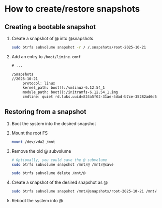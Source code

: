# How to create/restore snapshots

## Creating a bootable snapshot

1. Create a snapshot of @ into @snapshots

   ```bash
   sudo btrfs subvolume snapshot -r / /.snapshots/root-2025-10-21
   ```

2. Add an entry to `/boot/limine.conf`

   ```txt
   # ...

   /Snapshots
   //2025-10-21
        protocol: linux
        kernel_path: boot():/vmlinuz-6.12.54_1
        module_path: boot():/initramfs-6.12.54_1.img
        cmdline: quiet rd.luks.uuid=824a5f02-31ae-4dad-b7ce-35282ad6d5e4 root=UUID=9ad7919c-fdce-47b9-9f54-bd61be11e358 rootfstype=btrfs rootflags=subvol=@snapshots/root-2025-10-21 ro
   ```

## Restoring from a snapshot

1. Boot the system into the desired snapshot

2. Mount the root FS

   ```bash
   mount /dev/vda2 /mnt
   ```

3. Remove the old @ subvolume

   ```bash
   # Optionally, you could save the @ subvolume
   sudo btrfs subvolume snapshot /mnt/@ /mnt/@save

   sudo btrfs subvolume delete /mnt/@
   ```

4. Create a snapshot of the desired snapshot as @

   ```bash
   sudo btrfs subvolume snapshot /mnt/@snapshots/root-2025-10-21 /mnt/@
   ```

5. Reboot the system into @
